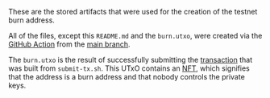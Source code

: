 These are the stored artifacts that were used for the creation of the testnet burn address.

All of the files, except this `README.md` and the `burn.utxo`, were created via the [GitHub Action](https://github.com/MitchyCola/burn-ada/blob/main/.github/workflows/burn-job.yaml) from the [main branch](https://github.com/MitchyCola/burn-ada).

The `burn.utxo` is the result of successfully submitting the [transaction](https://testnet.adatools.io/transactions/9f804c3bdfcebf3821264ca63ff0e353d8d31852c6f455af9bd86c8d4a00a7c3) that was built from `submit-tx.sh`. This UTxO contains an [NFT](https://testnet.adatools.io/assets/asset1vqh27z9q0jmsck7grzh5syqc4s7drael52juxu), which signifies that the address is a burn address and that nobody controls the private keys.
